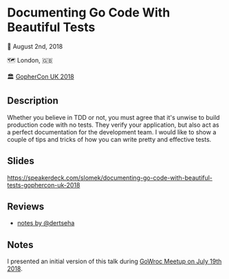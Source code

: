 # Documenting Go Code With Beautiful Tests

📆 August 2nd, 2018

🗺️ London, 🇬🇧

🏛️ [GopherCon UK 2018](https://www.gophercon.co.uk)

## Description

Whether you believe in TDD or not, you must agree that it's unwise to build production code with no tests. They verify your application, but also act as a perfect documentation for the development team. I would like to show a couple of tips and tricks of how you can write pretty and effective tests.

## Slides

https://speakerdeck.com/slomek/documenting-go-code-with-beautiful-tests-gophercon-uk-2018

## Reviews

- [notes by @dertseha](https://twitter.com/dertseha/status/1025032990823534593)

## Notes

I presented an initial version of this talk during [GoWroc Meetup on July 19th 2018](https://www.meetup.com/gowroc/events/251877681/).

